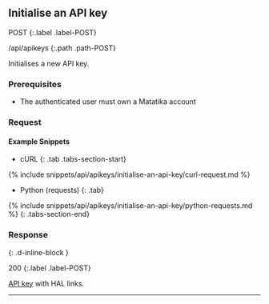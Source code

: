 ## Initialise an API key

POST
{:.label .label-POST}

/api/apikeys
{:.path .path-POST}

Initialises a new API key.

### Prerequisites
- The authenticated user must own a Matatika account

### Request

#### Example Snippets
- cURL
{: .tab .tabs-section-start}

{% include snippets/api/apikeys/initialise-an-api-key/curl-request.md %}

- Python (requests)
{: .tab}

{% include snippets/api/apikeys/initialise-an-api-key/python-requests.md %}
{: .tabs-section-end}

### Response
{: .d-inline-block }

200
{:.label .label-POST}

[API key](#api-key) with HAL links.

---
